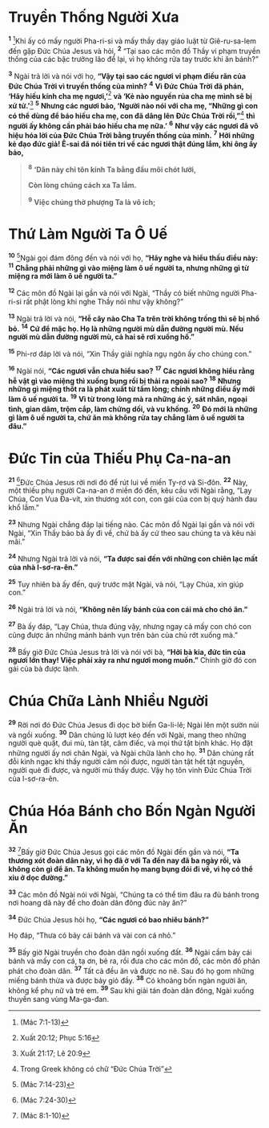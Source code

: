 # Truyền Thống Người Xưa

<sup><b>1</b></sup> [^1@-3cdf7702-b298-4ace-9a0d-295582be154d]Khi ấy có mấy người Pha-ri-si và mấy thầy dạy giáo luật từ Giê-ru-sa-lem đến gặp Đức Chúa Jesus và hỏi, <sup><b>2</b></sup> “Tại sao các môn đồ Thầy vi phạm truyền thống của các bậc trưởng lão để lại, vì họ không rửa tay trước khi ăn bánh?”

<sup><b>3</b></sup> Ngài trả lời và nói với họ, **“Vậy tại sao các ngươi vi phạm điều răn của Đức Chúa Trời vì truyền thống của mình?** <sup><b>4</b></sup> **Vì Đức Chúa Trời đã phán, ‘Hãy hiếu kính cha mẹ ngươi,’**[^1-3cdf7702-b298-4ace-9a0d-295582be154d] **và ‘Kẻ nào nguyền rủa cha mẹ mình sẽ bị xử tử.’**[^2-3cdf7702-b298-4ace-9a0d-295582be154d] <sup><b>5</b></sup> **Nhưng các ngươi bảo, ‘Người nào nói với cha mẹ, “Những gì con có thể dùng để báo hiếu cha mẹ, con đã dâng lên Đức Chúa Trời rồi,”**[^3-3cdf7702-b298-4ace-9a0d-295582be154d] **thì người ấy không cần phải báo hiếu cha mẹ nữa.’** <sup><b>6</b></sup> **Như vậy các ngươi đã vô hiệu hóa lời của Đức Chúa Trời bằng truyền thống của mình.** <sup><b>7</b></sup> **Hỡi những kẻ đạo đức giả! Ê-sai đã nói tiên tri về các ngươi thật đúng lắm, khi ông ấy bảo,**

> <sup><b>8</b></sup> **‘Dân này chỉ tôn kính Ta bằng đầu môi chót lưỡi,**
>
> **Còn lòng chúng cách xa Ta lắm.**
>
> <sup><b>9</b></sup> **Việc chúng thờ phượng Ta là vô ích;**

# Thứ Làm Người Ta Ô Uế

<sup><b>10</b></sup> [^2@-3cdf7702-b298-4ace-9a0d-295582be154d]Ngài gọi đám đông đến và nói với họ, **“Hãy nghe và hiểu thấu điều này:** <sup><b>11</b></sup> **Chẳng phải những gì vào miệng làm ô uế người ta, nhưng những gì từ miệng ra mới làm ô uế người ta.”**

<sup><b>12</b></sup> Các môn đồ Ngài lại gần và nói với Ngài, “Thầy có biết những người Pha-ri-si rất phật lòng khi nghe Thầy nói như vậy không?”

<sup><b>13</b></sup> Ngài trả lời và nói, **“Hễ cây nào Cha Ta trên trời không trồng thì sẽ bị nhổ bỏ.** <sup><b>14</b></sup> **Cứ để mặc họ. Họ là những người mù dẫn đường người mù. Nếu người mù dẫn đường người mù, cả hai sẽ rơi xuống hố.”**

<sup><b>15</b></sup> Phi-rơ đáp lời và nói, “Xin Thầy giải nghĩa ngụ ngôn ấy cho chúng con.”

<sup><b>16</b></sup> Ngài nói, **“Các ngươi vẫn chưa hiểu sao?** <sup><b>17</b></sup> **Các ngươi không hiểu rằng hễ vật gì vào miệng thì xuống bụng rồi bị thải ra ngoài sao?** <sup><b>18</b></sup> **Nhưng những gì miệng thốt ra là phát xuất từ tấm lòng; chính những điều ấy mới làm ô uế người ta.** <sup><b>19</b></sup> **Vì từ trong lòng mà ra những ác ý, sát nhân, ngoại tình, gian dâm, trộm cắp, làm chứng dối, và vu khống.** <sup><b>20</b></sup> **Đó mới là những gì làm ô uế người ta, chứ ăn mà không rửa tay chẳng làm ô uế người ta đâu.”**

# Đức Tin của Thiếu Phụ Ca-na-an

<sup><b>21</b></sup> [^3@-3cdf7702-b298-4ace-9a0d-295582be154d]Đức Chúa Jesus rời nơi đó để rút lui về miền Ty-rơ và Si-đôn. <sup><b>22</b></sup> Này, một thiếu phụ người Ca-na-an ở miền đó đến, kêu cầu với Ngài rằng, “Lạy Chúa, Con Vua Đa-vít, xin thương xót con, con gái của con bị quỷ hành đau khổ lắm.”

<sup><b>23</b></sup> Nhưng Ngài chẳng đáp lại tiếng nào. Các môn đồ Ngài lại gần và nói với Ngài, “Xin Thầy bảo bà ấy đi về, chứ bà ấy cứ theo sau chúng ta và kêu nài mãi.”

<sup><b>24</b></sup> Nhưng Ngài trả lời và nói, **“Ta được sai đến với những con chiên lạc mất của nhà I-sơ-ra-ên.”**

<sup><b>25</b></sup> Tuy nhiên bà ấy đến, quỳ trước mặt Ngài, và nói, “Lạy Chúa, xin giúp con.”

<sup><b>26</b></sup> Ngài trả lời và nói, **“Không nên lấy bánh của con cái mà cho chó ăn.”**

<sup><b>27</b></sup> Bà ấy đáp, “Lạy Chúa, thưa đúng vậy, nhưng ngay cả mấy con chó con cũng được ăn những mảnh bánh vụn trên bàn của chủ rớt xuống mà.”

<sup><b>28</b></sup> Bấy giờ Đức Chúa Jesus trả lời và nói với bà, **“Hỡi bà kia, đức tin của ngươi lớn thay! Việc phải xảy ra như ngươi mong muốn.”** Chính giờ đó con gái của bà được lành.

# Chúa Chữa Lành Nhiều Người

<sup><b>29</b></sup> Rời nơi đó Đức Chúa Jesus đi dọc bờ biển Ga-li-lê; Ngài lên một sườn núi và ngồi xuống. <sup><b>30</b></sup> Dân chúng lũ lượt kéo đến với Ngài, mang theo những người què quặt, đui mù, tàn tật, câm điếc, và mọi thứ tật bịnh khác. Họ đặt những người ấy nơi chân Ngài, và Ngài chữa lành cho họ. <sup><b>31</b></sup> Dân chúng rất đỗi kinh ngạc khi thấy người câm nói được, người tàn tật hết tật nguyền, người què đi được, và người mù thấy được. Vậy họ tôn vinh Đức Chúa Trời của I-sơ-ra-ên.

# Chúa Hóa Bánh cho Bốn Ngàn Người Ăn

<sup><b>32</b></sup> [^4@-3cdf7702-b298-4ace-9a0d-295582be154d]Bấy giờ Đức Chúa Jesus gọi các môn đồ Ngài đến gần và nói, **“Ta thương xót đoàn dân này, vì họ đã ở với Ta đến nay đã ba ngày rồi, và không còn gì để ăn. Ta không muốn họ mang bụng đói đi về, vì họ có thể xỉu ở dọc đường.”**

<sup><b>33</b></sup> Các môn đồ Ngài nói với Ngài, “Chúng ta có thể tìm đâu ra đủ bánh trong nơi hoang dã này để cho đoàn dân đông đúc này ăn?”

<sup><b>34</b></sup> Đức Chúa Jesus hỏi họ, **“Các ngươi có bao nhiêu bánh?”**

Họ đáp, “Thưa có bảy cái bánh và vài con cá nhỏ.”

<sup><b>35</b></sup> Bấy giờ Ngài truyền cho đoàn dân ngồi xuống đất. <sup><b>36</b></sup> Ngài cầm bảy cái bánh và mấy con cá, tạ ơn, bẻ ra, rồi đưa cho các môn đồ, các môn đồ phân phát cho đoàn dân. <sup><b>37</b></sup> Tất cả đều ăn và được no nê. Sau đó họ gom những miếng bánh thừa và được bảy giỏ đầy. <sup><b>38</b></sup> Có khoảng bốn ngàn người ăn, không kể phụ nữ và trẻ em. <sup><b>39</b></sup> Sau khi giải tán đoàn dân đông, Ngài xuống thuyền sang vùng Ma-ga-đan.

[^1-3cdf7702-b298-4ace-9a0d-295582be154d]: Xuất 20:12; Phục 5:16

[^2-3cdf7702-b298-4ace-9a0d-295582be154d]: Xuất 21:17; Lê 20:9

[^3-3cdf7702-b298-4ace-9a0d-295582be154d]: Trong Greek không có chữ “Đức Chúa Trời”

[^1@-3cdf7702-b298-4ace-9a0d-295582be154d]: (Mác 7:1-13)

[^2@-3cdf7702-b298-4ace-9a0d-295582be154d]: (Mác 7:14-23)

[^3@-3cdf7702-b298-4ace-9a0d-295582be154d]: (Mác 7:24-30)

[^4@-3cdf7702-b298-4ace-9a0d-295582be154d]: (Mác 8:1-10)
